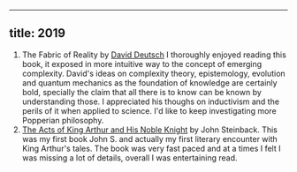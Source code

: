 
---
title: 2019
---

1. The Fabric of Reality by [David Deutsch](https://en.wikipedia.org/wiki/David_Deutsch) I thoroughly enjoyed reading this book, it exposed in more intuitive way to the concept of emerging complexity. David's ideas on complexity theory, epistemology, evolution and quantum mechanics as the foundation of knowledge are certainly bold, specially the claim that all there is to know can be known by understanding those. I appreciated his thoughs on inductivism and the perils of it when applied to science. I'd like to keep investigating more Popperian philosophy.
2. [The Acts of King Arthur and His Noble Knight](https://en.wikipedia.org/wiki/The_Acts_of_King_Arthur_and_His_Noble_Knights) by John Steinback. This was my first book John S. and actually my first literary encounter with King Arthur's tales. The book was very fast paced and at a times I felt I was missing a lot of details, overall I was entertaining read.
